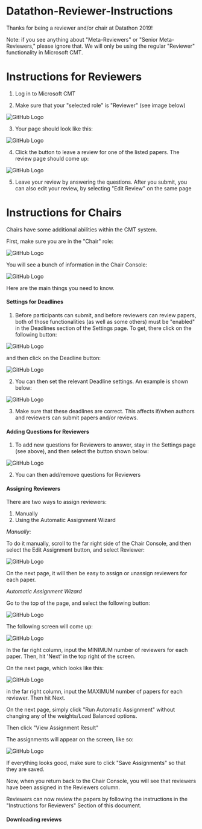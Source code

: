 # Datathon-Reviewer-Instructions

Thanks for being a reviewer and/or chair at Datathon 2019!

Note: if you see anything about "Meta-Reviewers" or "Senior Meta-Reviewers," please ignore that. We will only be using the regular "Reviewer" functionality in Microsoft CMT.

# Instructions for Reviewers

1. Log in to Microsoft CMT

2. Make sure that your "selected role" is "Reviewer" (see image below)

![GitHub Logo](screenshots/reviewer1.png)

3. Your page should look like this:

![GitHub Logo](screenshots/reviewer2.png)

4. Click the button to leave a review for one of the listed papers. The review page should come up:

![GitHub Logo](screenshots/reviewer3.png)

5. Leave your review by answering the questions. After you submit, you can also edit your review, by selecting "Edit Review" on the same page



# Instructions for Chairs

Chairs have some additional abilities within the CMT system.

First, make sure you are in the "Chair" role:

![GitHub Logo](screenshots/chair1.png)

You will see a bunch of information in the Chair Console:

![GitHub Logo](screenshots/chair2.png)

Here are the main things you need to know.

#### Settings for Deadlines
1. Before participants can submit, and before reviewers can review papers, both of those functionalities (as well as some others) must be "enabled" in the Deadlines section of the Settings page. To get, there click on the following button:

![GitHub Logo](screenshots/chair3.png)

and then click on the Deadline button:

![GitHub Logo](screenshots/chair4.png)

2. You can then set the relevant Deadline settings. An example is shown below:

![GitHub Logo](screenshots/chair5.png)

3. Make sure that these deadlines are correct. This affects if/when authors and reviewers can submit papers and/or reviews.


#### Adding Questions for Reviewers

1. To add new questions for Reviewers to answer, stay in the Settings page (see above), and then select the button shown below:

![GitHub Logo](screenshots/chair6.png)

2. You can then add/remove questions for Reviewers

#### Assigning Reviewers

There are two ways to assign reviewers:
1. Manually
2. Using the Automatic Assignment Wizard

*Manually*:

To do it manually, scroll to the far right side of the Chair Console, and then select the Edit Assignment button, and select Reviewer:

![GitHub Logo](screenshots/chair7.png)

On the next page, it will then be easy to assign or unassign reviewers for each paper.

*Automatic Assignment Wizard*

Go to the top of the page, and select the following button:

![GitHub Logo](screenshots/chair8.png)

The following screen will come up:

![GitHub Logo](screenshots/chair9.png)

In the far right column, input the MINIMUM number of reviewers for each paper. Then, hit 'Next' in the top right of the screen.

On the next page, which looks like this:

![GitHub Logo](screenshots/chair10.png)

in the far right column, input the MAXIMUM number of papers for each reviewer. Then hit Next.

On the next page, simply click "Run Automatic Assignment" without changing any of the weights/Load Balanced options.

Then click "View Assignment Result"

The assignments will appear on the screen, like so:

![GitHub Logo](screenshots/chair11.png)

If everything looks good, make sure to click "Save Assignments" so that they are saved.

Now, when you return back to the Chair Console, you will see that reviewers have been assigned in the Reviewers column.

Reviewers can now review the papers by following the instructions in the "Instructions for Reviewers" Section of this document.



#### Downloading reviews
